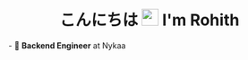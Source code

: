 <h1 align="center"> こんにちは <img src="https://media.giphy.com/media/hvRJCLFzcasrR4ia7z/giphy.gif" width="30px"/> I'm Rohith</h1>
- 💼 <strong>Backend Engineer</strong> at Nykaa

